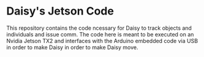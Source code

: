 # Daisy's Jetson Code
This repository contains the code ncessary for Daisy to track objects and individuals and issue comm. The code here is meant to be executed on an Nvidia Jetson TX2 and interfaces with the Arduino embedded code via USB in order to make Daisy in order to make Daisy move.
